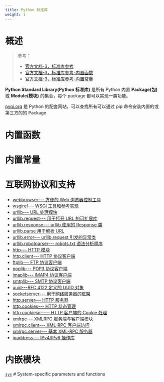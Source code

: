 ```yaml
---
title: Python 标准库
weight: 1
---
```


# 概述

> 参考：
> - [官方文档-3，标准库参考](https://docs.python.org/3/library/index.html)
> - [官方文档-3，标准库参考-内置函数](https://docs.python.org/3/library/functions.html)
> - [官方文档-3，标准库参考-内置常量](https://docs.python.org/3/library/constants.html)

**Python Standard Library(Python 标准库)** 是所有 Python 内置 **Package(包)** 或 **Module(模块)** 的集合，每个 package 都可以实现一类功能。

[pypi.org](https://pypi.org/) 是 Python 的配套网站，可以查找所有可以通过 pip 命令安装内置的或第三方的的 Package

# 内置函数

# 内置常量

# 互联网协议和支持

- [webbrowser--- 方便的 Web 浏览器控制工具](https://docs.python.org/zh-cn/3/library/webbrowser.html)
- [wsgiref--- WSGI 工具和参考实现](https://docs.python.org/zh-cn/3/library/wsgiref.html)
- [urllib--- URL 处理模块](https://docs.python.org/zh-cn/3/library/urllib.html)
- [urllib.request--- 用于打开 URL 的可扩展库](https://docs.python.org/zh-cn/3/library/urllib.request.html)
- [urllib.response--- urllib 使用的 Response 类](https://docs.python.org/zh-cn/3/library/urllib.request.html#module-urllib.response)
- [urllib.parse 用于解析 URL](https://docs.python.org/zh-cn/3/library/urllib.parse.html)
- [urllib.error--- urllib.request 引发的异常类](https://docs.python.org/zh-cn/3/library/urllib.error.html)
- [urllib.robotparser--- robots.txt 语法分析程序](https://docs.python.org/zh-cn/3/library/urllib.robotparser.html)
- [http--- HTTP 模块](https://docs.python.org/zh-cn/3/library/http.html)
- [http.client--- HTTP 协议客户端](https://docs.python.org/zh-cn/3/library/http.client.html)
- [ftplib--- FTP 协议客户端](https://docs.python.org/zh-cn/3/library/ftplib.html)
- [poplib--- POP3 协议客户端](https://docs.python.org/zh-cn/3/library/poplib.html)
- [imaplib--- IMAP4 协议客户端](https://docs.python.org/zh-cn/3/library/imaplib.html)
- [smtplib--- SMTP 协议客户端](https://docs.python.org/zh-cn/3/library/smtplib.html)
- [uuid---RFC 4122 定义的 UUID 对象](https://docs.python.org/zh-cn/3/library/uuid.html)
- [socketserver--- 用于网络服务器的框架](https://docs.python.org/zh-cn/3/library/socketserver.html)
- [http.server--- HTTP 服务器](https://docs.python.org/zh-cn/3/library/http.server.html)
- [http.cookies--- HTTP 状态管理](https://docs.python.org/zh-cn/3/library/http.cookies.html)
- [http.cookiejar—— HTTP 客户端的 Cookie 处理](https://docs.python.org/zh-cn/3/library/http.cookiejar.html)
- [xmlrpc--- XMLRPC 服务端与客户端模块](https://docs.python.org/zh-cn/3/library/xmlrpc.html)
- [xmlrpc.client--- XML-RPC 客户端访问](https://docs.python.org/zh-cn/3/library/xmlrpc.client.html)
- [xmlrpc.server--- 基本 XML-RPC 服务器](https://docs.python.org/zh-cn/3/library/xmlrpc.server.html)
- [ipaddress--- IPv4/IPv6 操作库](https://docs.python.org/zh-cn/3/library/ipaddress.html)

# 内嵌模块

[`sys`](https://docs.python.org/3/library/sys.html) # System-specific parameters and functions